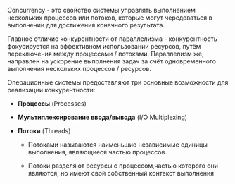 Concurrency - это свойство системы управлять выполнением нескольких процессов или потоков, которые могут чередоваться в выполнении для достижения конечного результата.

Главное отличие конкурентности от параллелизма - конкурентность фокусируется на эффективном использовании ресурсов, путём переключения между процессами / потоками. Параллелизм же, направлен на ускорение выполнения задач за счёт одновременного выполнения нескольких процессов / ресурсов.

Операционные системы предоставляют три основные возможности для реализации конкурентности:

- **Процессы** (Processes)

- **Мультиплексирование ввода/вывода** (I/O Multiplexing)

- **Потоки** (Threads)
	- Потоками называются наименьшие независимые единицы выполнения, являющиеся частью процессов.

	- Потоки разделяют ресурсы с процессом,частью которого они являются, но имеют свой собственный контекст выполнения



